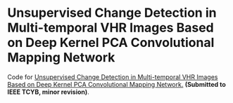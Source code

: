 # Unsupervised Change Detection in Multi-temporal VHR Images Based on Deep Kernel PCA Convolutional Mapping Network
Code for [Unsupervised Change Detection in Multi-temporal VHR Images Based on Deep Kernel PCA Convolutional Mapping Network.](https://arxiv.org/abs/1912.08628)
**(Submitted to IEEE TCYB, minor revision)**.
